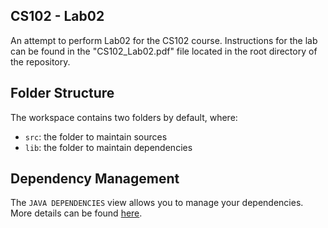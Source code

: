 ## CS102 - Lab02

An attempt to perform Lab02 for the CS102 course. Instructions for the lab can be found in the "CS102_Lab02.pdf" file located in the root directory of the repository.

## Folder Structure

The workspace contains two folders by default, where:

- `src`: the folder to maintain sources
- `lib`: the folder to maintain dependencies

## Dependency Management

The `JAVA DEPENDENCIES` view allows you to manage your dependencies. More details can be found [here](https://github.com/microsoft/vscode-java-pack/blob/master/release-notes/v0.9.0.md#work-with-jar-files-directly).
